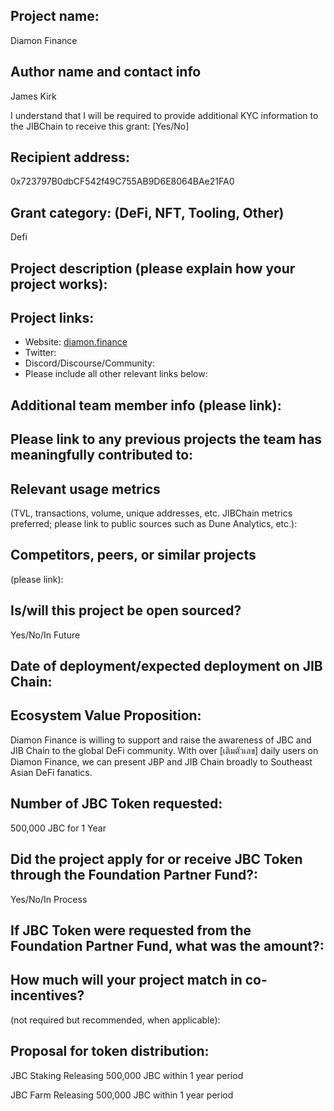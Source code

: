 ## Project name: 
Diamon Finance

## Author name and contact info 
James Kirk

I understand that I will be required to provide additional KYC information to the JIBChain  to receive this grant: [Yes/No]

## Recipient address:
0x723797B0dbCF542f49C755AB9D6E8064BAe21FA0

## Grant category: (DeFi, NFT, Tooling, Other)
Defi

## Project description (please explain how your project works):


## Project links:

* Website: [diamon.finance](https://www.facebook.com/DiamonFinance)
* Twitter:
* Discord/Discourse/Community:
* Please include all other relevant links below:

## Additional team member info (please link):

## Please link to any previous projects the team has meaningfully contributed to:

## Relevant usage metrics 
(TVL, transactions, volume, unique addresses, etc. JIBChain metrics preferred; please link to public sources such as Dune Analytics, etc.):

## Competitors, peers, or similar projects 
(please link):

## Is/will this project be open sourced? 
Yes/No/In Future


## Date of deployment/expected deployment on JIB Chain:

## Ecosystem Value Proposition:

Diamon Finance is willing to support and raise the awareness of JBC and JIB Chain to the global DeFi community. With over [เติมตัวเลข] daily users on Diamon Finance, we can present JBP and JIB Chain broadly to Southeast Asian DeFi fanatics.

## Number of JBC Token requested:
500,000 JBC for 1 Year

## Did the project apply for or receive JBC Token through the Foundation Partner Fund?:
Yes/No/In Process

## If JBC Token were requested from the Foundation Partner Fund, what was the amount?:

## How much will your project match in co-incentives? 
(not required but recommended, when applicable):

## Proposal for token distribution:

JBC Staking 
Releasing 500,000 JBC within 1 year period 

JBC Farm 
Releasing 500,000 JBC within 1 year period
